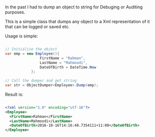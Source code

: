 In the past I had to dump an object to string for Debuging or Auditing purposes.

This is a simple class that dumps any object to a Xml representation of it that can be logged
or saved etc.

Usage is simple:

```C#

// Initialise the object
var emp = new Employee(){
				FirstName = "Rahman",
				LastName = "Mahmoodi",
				DateOfBirth = DateTime.Now
			};
			
// Call the dumper and get string
var str = ObjectDumper<Employee>.Dump(emp);

```

Result is:

```Xml

<?xml version="1.0" encoding="utf-16"?>
<Employee>
  <FirstName>Rahman</FirstName>
  <LastName>Mahmoodi</LastName>
  <DateOfBirth>2016-10-16T14:16:48.7354111+11:00</DateOfBirth>
</Employee>


```